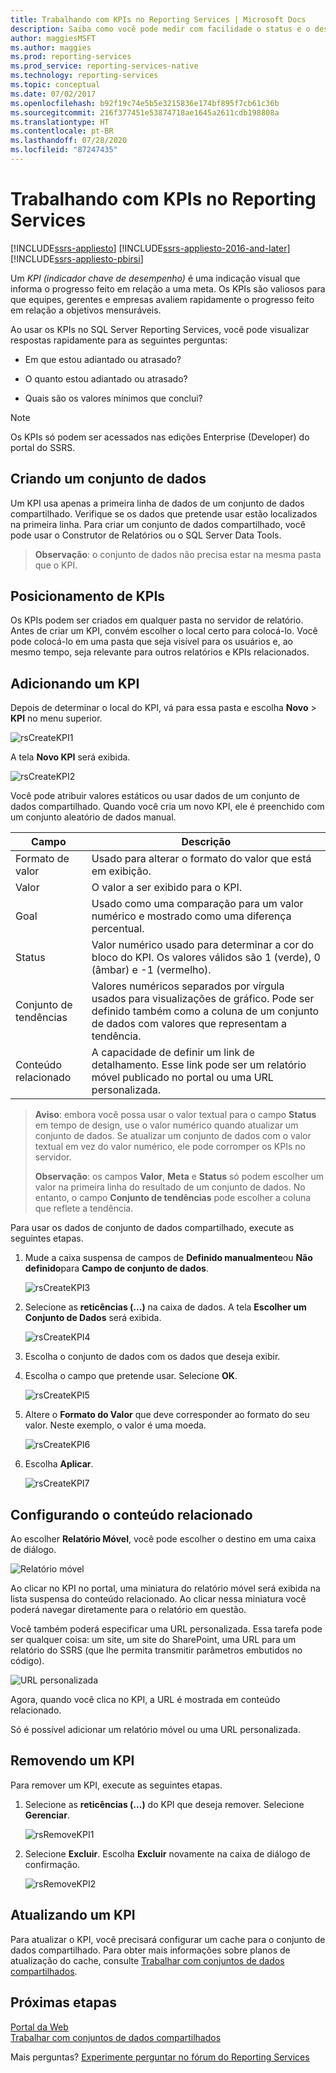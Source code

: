 ```yaml
---
title: Trabalhando com KPIs no Reporting Services | Microsoft Docs
description: Saiba como você pode medir com facilidade o status e o desempenho usando KPIs no SQL Server Reporting Services.
author: maggiesMSFT
ms.author: maggies
ms.prod: reporting-services
ms.prod_service: reporting-services-native
ms.technology: reporting-services
ms.topic: conceptual
ms.date: 07/02/2017
ms.openlocfilehash: b92f19c74e5b5e3215836e174bf895f7cb61c36b
ms.sourcegitcommit: 216f377451e53874718ae1645a2611cdb198808a
ms.translationtype: HT
ms.contentlocale: pt-BR
ms.lasthandoff: 07/28/2020
ms.locfileid: "87247435"
---
```

# <a name="working-with-kpis-in-reporting-services"></a>Trabalhando com KPIs no Reporting Services

[!INCLUDE[ssrs-appliesto](../includes/ssrs-appliesto.md)] [!INCLUDE[ssrs-appliesto-2016-and-later](../includes/ssrs-appliesto-2016-and-later.md)] [!INCLUDE[ssrs-appliesto-pbirsi](../includes/ssrs-appliesto-pbirs.md)]

Um *KPI (indicador chave de desempenho)* é uma indicação visual que informa o progresso feito em relação a uma meta.  Os KPIs são valiosos para que equipes, gerentes e empresas avaliem rapidamente o progresso feito em relação a objetivos mensuráveis.
  
Ao usar os KPIs no SQL Server Reporting Services, você pode visualizar respostas rapidamente para as seguintes perguntas:  
  
- Em que estou adiantado ou atrasado?  
  
- O quanto estou adiantado ou atrasado?  
  
- Quais são os valores mínimos que conclui?  

> [!NOTE]
> Os KPIs só podem ser acessados nas edições Enterprise (Developer) do portal do SSRS.

## <a name="creating-a-dataset"></a>Criando um conjunto de dados

Um KPI usa apenas a primeira linha de dados de um conjunto de dados compartilhado. Verifique se os dados que pretende usar estão localizados na primeira linha. Para criar um conjunto de dados compartilhado, você pode usar o Construtor de Relatórios ou o SQL Server Data Tools.  
  
> **Observação**: o conjunto de dados não precisa estar na mesma pasta que o KPI.  
  
## <a name="placement-of-kpis"></a>Posicionamento de KPIs  
  
Os KPIs podem ser criados em qualquer pasta no servidor de relatório.  Antes de criar um KPI, convém escolher o local certo para colocá-lo. Você pode colocá-lo em uma pasta que seja visível para os usuários e, ao mesmo tempo, seja relevante para outros relatórios e KPIs relacionados.  
## <a name="adding-a-kpi"></a>Adicionando um KPI
  
Depois de determinar o local do KPI, vá para essa pasta e escolha **Novo** > **KPI** no menu superior.  
  
![rsCreateKPI1](../reporting-services/media/rscreatekpi1.png)  
  
A tela **Novo KPI** será exibida.  
  
![rsCreateKPI2](../reporting-services/media/rscreatekpi2.png)  
  
Você pode atribuir valores estáticos ou usar dados de um conjunto de dados compartilhado. Quando você cria um novo KPI, ele é preenchido com um conjunto aleatório de dados manual.  
  
| Campo | Descrição |
|-----------------|--------------------------------------------------------------------------------------------------------------------------------------------------|
| Formato de valor | Usado para alterar o formato do valor que está em exibição. |
| Valor | O valor a ser exibido para o KPI. |
| Goal | Usado como uma comparação para um valor numérico e mostrado como uma diferença percentual. |
| Status | Valor numérico usado para determinar a cor do bloco do KPI. Os valores válidos são 1 (verde), 0 (âmbar) e -1 (vermelho). |
| Conjunto de tendências | Valores numéricos separados por vírgula usados para visualizações de gráfico. Pode ser definido também como a coluna de um conjunto de dados com valores que representam a tendência. |
| Conteúdo relacionado | A capacidade de definir um link de detalhamento. Esse link pode ser um relatório móvel publicado no portal ou uma URL personalizada. |
  
> **Aviso**: embora você possa usar o valor textual para o campo **Status** em tempo de design, use o valor numérico quando atualizar um conjunto de dados. Se atualizar um conjunto de dados com o valor textual em vez do valor numérico, ele pode corromper os KPIs no servidor.  
>
> **Observação**: os campos **Valor**, **Meta** e **Status** só podem escolher um valor na primeira linha do resultado de um conjunto de dados. No entanto, o campo **Conjunto de tendências** pode escolher a coluna que reflete a tendência.  
  
Para usar os dados de conjunto de dados compartilhado, execute as seguintes etapas.
  
1. Mude a caixa suspensa de campos de **Definido manualmente**ou **Não definido**para **Campo de conjunto de dados**.  
  
    ![rsCreateKPI3](../reporting-services/media/rscreatekpi3.png)  
  
2. Selecione as **reticências (...)** na caixa de dados. A tela **Escolher um Conjunto de Dados** será exibida.  
  
    ![rsCreateKPI4](../reporting-services/media/rscreatekpi4.png)  
  
3. Escolha o conjunto de dados com os dados que deseja exibir.  
  
4. Escolha o campo que pretende usar. Selecione **OK**.  
  
    ![rsCreateKPI5](../reporting-services/media/rscreatekpi5.png)  
  
5. Altere o **Formato do Valor** que deve corresponder ao formato do seu valor. Neste exemplo, o valor é uma moeda.  
  
    ![rsCreateKPI6](../reporting-services/media/rscreatekpi6.png)  
  
6. Escolha **Aplicar**.  
  
    ![rsCreateKPI7](../reporting-services/media/rscreatekpi7.png)

## <a name="configuring-related-content"></a>Configurando o conteúdo relacionado

Ao escolher **Relatório Móvel**, você pode escolher o destino em uma caixa de diálogo.

   ![Relatório móvel](media/rscreatekpi-related-content-mobile-report.png)

Ao clicar no KPI no portal, uma miniatura do relatório móvel será exibida na lista suspensa do conteúdo relacionado. Ao clicar nessa miniatura você poderá navegar diretamente para o relatório em questão.

Você também poderá especificar uma URL personalizada. Essa tarefa pode ser qualquer coisa: um site, um site do SharePoint, uma URL para um relatório do SSRS (que lhe permita transmitir parâmetros embutidos no código).

![URL personalizada](media/rscreatekpi-related-content-custom-url.png)

Agora, quando você clica no KPI, a URL é mostrada em conteúdo relacionado.

Só é possível adicionar um relatório móvel ou uma URL personalizada.
  
## <a name="removing-a-kpi"></a>Removendo um KPI  
  
Para remover um KPI, execute as seguintes etapas.
  
1. Selecione as **reticências (...)** do KPI que deseja remover. Selecione **Gerenciar**.  
  
    ![rsRemoveKPI1](../reporting-services/media/rsremovekpi1.png)  
  
2. Selecione **Excluir**. Escolha **Excluir** novamente na caixa de diálogo de confirmação.  
  
    ![rsRemoveKPI2](../reporting-services/media/rsremovekpi2.png)  
  
## <a name="refreshing-a-kpi"></a>Atualizando um KPI  
  
Para atualizar o KPI, você precisará configurar um cache para o conjunto de dados compartilhado. Para obter mais informações sobre planos de atualização do cache, consulte [Trabalhar com conjuntos de dados compartilhados](../reporting-services/work-with-shared-datasets-web-portal.md).  
  
## <a name="next-steps"></a>Próximas etapas
  
[Portal da Web](../reporting-services/web-portal-ssrs-native-mode.md)  
[Trabalhar com conjuntos de dados compartilhados](../reporting-services/work-with-shared-datasets-web-portal.md)

Mais perguntas? [Experimente perguntar no fórum do Reporting Services](https://go.microsoft.com/fwlink/?LinkId=620231)
